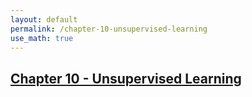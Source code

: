 ```yaml
---
layout: default
permalink: /chapter-10-unsupervised-learning
use_math: true
---
```


## [Chapter 10 - Unsupervised Learning][chapter-10-unsupervised-learning]

<a id="bottom"></a>

[chapter-10-unsupervised-learning]: /chapter-10-unsupervised-learning "stats-learning-notes -- Chapter 10 - Unsupervised Learning"
